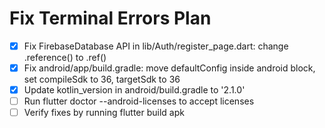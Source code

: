 # Fix Terminal Errors Plan

- [x] Fix FirebaseDatabase API in lib/Auth/register_page.dart: change .reference() to .ref()
- [x] Fix android/app/build.gradle: move defaultConfig inside android block, set compileSdk to 36, targetSdk to 36
- [x] Update kotlin_version in android/build.gradle to '2.1.0'
- [ ] Run flutter doctor --android-licenses to accept licenses
- [ ] Verify fixes by running flutter build apk

